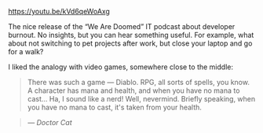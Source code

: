 ﻿https://youtu.be/kVd6qeWoAxg

The nice release of the “We Are Doomed” IT podcast about developer burnout. No insights, but you can hear something useful. For example, what about not switching to pet projects after work, but close your laptop and go for a walk?

I liked the analogy with video games, somewhere close to the middle:

> There was such a game — Diablo. RPG, all sorts of spells, you know. A character has mana and health, and when you have no mana to cast… Ha, I sound like a nerd! Well, nevermind. Briefly speaking, when you have no mana to cast, it's taken from your health.

> *— Doctor Cat*